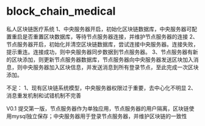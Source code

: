 # block_chain_medical
私人区块链医疗系统
1、中央服务器开启，初始化区块链数据库，中央服务器可配置重启是否重置区块数据库，等待节点服务器连接，并维护节点服务器的连接
2、节点服务器开启，初始化并清空区块链数据库，尝试连接中央服务器。连接失败，提示重连。连接成功，则中央服务器同步数据到节点服务器。
3、节点服务器有新的区块添加，则更新节点服务器数据库，节点服务器向中央服务器发送区块加入消息，则中央服务器加入区块信息，并发送消息到所有登录节点，至此完成一次区块添加。

不足：
1、现有区块链系统模型，中央服务器权限过于重要，去中心化不明显
2、消息重发机制和试错机制不完善

V0.1 提交第一版，节点服务器作为单独应用，节点服务器的用户隔离，区块链使用mysql独立保存；中央服务器用于登录节点服务器，并维护区块链的一致性
